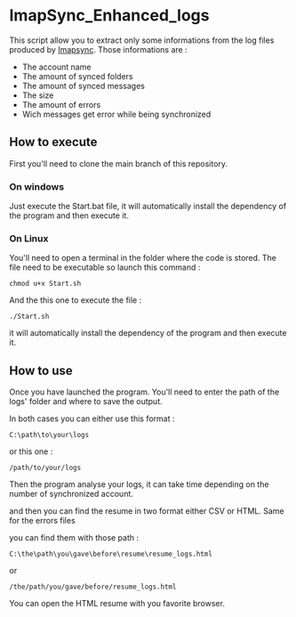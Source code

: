 # ImapSync_Enhanced_logs

This script allow you to extract only some informations from the log files produced by [Imapsync](https://github.com/imapsync/imapsync).
Those informations are : 
- The account name
- The amount of synced folders
- The amount of synced messages
- The size
- The amount of errors
- Wich messages get error while being synchronized

## How to execute

First you'll need to clone the main branch of this repository.

### On windows

Just execute the Start.bat file, it will automatically install the dependency of the program and then execute it.

### On Linux

You'll need to open a terminal in the folder where the code is stored.
The file need to be executable so launch this command :
``` 
chmod u+x Start.sh 
```
And the this one to execute the file :
``` 
./Start.sh 
```
it will automatically install the dependency of the program and then execute it.

## How to use

Once you have launched the program. You'll need to enter the path of the logs' folder and where to save the output.

In both cases you can either use this format :
````
C:\path\to\your\logs
````
or this one :
````
/path/to/your/logs
````

Then the program analyse your logs, it can take time depending on the number of synchronized account.

and then you can find the resume in two format either CSV or HTML.
Same for the errors files

you can find them with those path :
````
C:\the\path\you\gave\before\resume\resume_logs.html
````
or 
````
/the/path/you/gave/before/resume_logs.html
````

You can open the HTML resume with you favorite browser.

